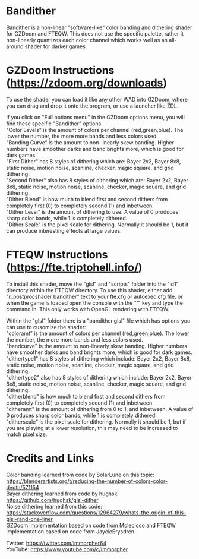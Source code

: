 # Bandither
Bandither is a non-linear "software-like" color banding and dithering shader for GZDoom and FTEQW. This does not use the specific palette, rather it non-linearly quantizes each color channel which works well as an all-around shader for darker games.

# GZDoom Instructions (https://zdoom.org/downloads)
To use the shader you can load it like any other WAD into GZDoom, where you can drag and drop it onto the program, or use a launcher like ZDL.  
  
If you click on "Full options menu" in the GZDoom options menu, you will find these specific "Bandither" options  
"Color Levels" is the amount of colors per channel (red,green,blue). The lower the number, the more more bands and less colors used.  
"Banding Curve" is the amount to non-linearly skew banding. Higher numbers have smoother darks and band brights more, which is good for dark games.  
"First Dither" has 8 styles of dithering which are: Bayer 2x2, Bayer 8x8, static noise, motion noise, scanline, checker, magic square, and grid dithering.  
"Second Dither" also has 8 styles of dithering which are: Bayer 2x2, Bayer 8x8, static noise, motion noise, scanline, checker, magic square, and grid dithering.  
"Dither Blend" is how much to blend first and second dithers from completely first (0) to completely second (1) and inbetween.  
"Dither Level" is the amount of dithering to use. A value of 0 produces sharp color bands, while 1 is completely dithered.  
"Dither Scale" is the pixel scale for dithering. Normally it should be 1, but it can produce interesting effects at large values.  

# FTEQW Instructions (https://fte.triptohell.info/)
To install this shader, move the "glsl" and "scripts" folder into the "id1" directory within the FTEQW directory. To use this shader, either add "r_postprocshader bandither" text to your fte.cfg or autoexec.cfg file, or when the game is loaded open the console with the "'" key and type the command in. This only works with OpenGL rendering with FTEQW.  
  
Within the "glsl" folder there is a "bandither.glsl" file which has options you can use to cusomize the shader:  
"coloramt" is the amount of colors per channel (red,green,blue). The lower the number, the more more bands and less colors used.  
"bandcurve" is the amount to non-linearly skew banding. Higher numbers have smoother darks and band brights more, which is good for dark games.  
"dithertype1" has 8 styles of dithering which include: Bayer 2x2, Bayer 8x8, static noise, motion noise, scanline, checker, magic square, and grid dithering.  
"dithertype2" also has 8 styles of dithering which include: Bayer 2x2, Bayer 8x8, static noise, motion noise, scanline, checker, magic square, and grid dithering.  
"ditherblend" is how much to blend first and second dithers from completely first (0) to completely second (1) and inbetween.  
"ditheramt" is the amount of dithering from 0 to 1, and inbetween. A value of 0 produces sharp color bands, while 1 is completely dithered.  
"ditherscale" is the pixel scale for dithering. Normally it should be 1, but if you are playing at a lower resolution, this may need to be increased to match pixel size.  

# Credits and Links  
Color banding learned from code by SolarLune on this topic: https://blenderartists.org/t/reducing-the-number-of-colors-color-depth/571154  
Bayer dithering learned from code by hughsk: https://github.com/hughsk/glsl-dither  
Noise dithering learned from this code: https://stackoverflow.com/questions/12964279/whats-the-origin-of-this-glsl-rand-one-liner  
GZDoom implementation based on code from Molecicco and FTEQW implementation based on code from JaycieErysdren  
  
Twitter: https://twitter.com/immorpher64  
YouTube: https://www.youtube.com/c/Immorpher  
